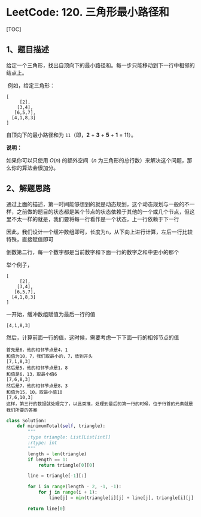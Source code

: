 # LeetCode: 120. 三角形最小路径和

[TOC]



## 1、题目描述



​	给定一个三角形，找出自顶向下的最小路径和。每一步只能移动到下一行中相邻的结点上。

​	例如，给定三角形：

```
[
     [2],
    [3,4],
   [6,5,7],
  [4,1,8,3]
]
```

自顶向下的最小路径和为 `11`（即，**2** + **3** + **5** + **1** = 11）。

**说明：**

如果你可以只使用 *O*(*n*) 的额外空间（*n* 为三角形的总行数）来解决这个问题，那么你的算法会很加分。

## 2、解题思路

​	通过上面的描述，第一时间能够想到的就是动态规划，这个动态规划与一般的不一样，之前做的题目的状态都是某个节点的状态依赖于其他的一个或几个节点，但这里不太一样的就是，我们要将每一行看作是一个状态，上一行依赖于下一行

​	因此，我们设计一个缓冲数组即可，长度为n，从下向上进行计算，左后一行比较特殊，直接赋值即可

倒数第二行，每一个数字都是当前数字和下面一行的数字之和中更小的那个

举个例子，

```
[
     [2],
    [3,4],
   [6,5,7],
  [4,1,8,3]
]
```

一开始，缓冲数组赋值为最后一行的值

```
[4,1,8,3]
```

然后，计算前面一行的值，这时候，需要考虑一下下面一行的相邻节点的值

```
首先是6，他的相邻节点是4，1
和值为10，7，我们取最小的，7，放到开头
[7,1,8,3]
然后是5，他的相邻节点是1，8
和值是6，13，取最小值6
[7,6,8,3]
然后是7，他的相邻节点是8，3
和值为15，10，取最小值10
[7,6,10,3]
这样，第三行的数据就处理完了，以此类推，处理到最后的第一行的时候，位于行首的元素就是我们所要的答案
```



```python
class Solution:
    def minimumTotal(self, triangle):
        """
        :type triangle: List[List[int]]
        :rtype: int
        """
        length = len(triangle)
        if length == 1:
            return triangle[0][0]

        line = triangle[-1][:]

        for i in range(length - 2, -1, -1):
            for j in range(i + 1):
                line[j] = min(triangle[i][j] + line[j], triangle[i][j] + line[j+1])

        return line[0]
```

